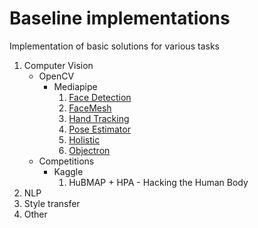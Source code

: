 # Baseline implementations
Implementation of basic solutions for various tasks

1. Computer Vision
    * OpenCV
        + Mediapipe
            1. [Face Detection](https://github.com/Shubin-vadim/Baseline_implementations/tree/master/CV/OpenCV/Mediapipe/FaceDetection)
            2. [FaceMesh](https://github.com/Shubin-vadim/Baseline_implementations/tree/master/CV/OpenCV/Mediapipe/FaceMesh)
            3. [Hand Tracking](https://github.com/Shubin-vadim/Baseline_implementations/tree/master/CV/OpenCV/Mediapipe/HandTracking)
            4. [Pose Estimator](https://github.com/Shubin-vadim/Baseline_implementations/tree/master/CV/OpenCV/Mediapipe/PoseEstimation)
            5. [Holistic](https://github.com/Shubin-vadim/Baseline_implementations/tree/master/CV/OpenCV/Mediapipe/Holistic)
            6. [Objectron](https://github.com/Shubin-vadim/Baseline_implementations/tree/master/CV/OpenCV/Mediapipe/Objectron)
    * Сompetitions
         + Kaggle
            1. HuBMAP + HPA - Hacking the Human Body
2. NLP
3. Style transfer
4. Other
